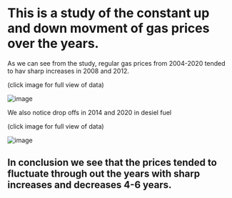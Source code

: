 # This is a study of the constant up and down movment of gas prices over the years.

 
 As we can see from the study,  regular gas prices from 2004-2020 tended to hav sharp increases in 2008 and 2012. 
 
 (click image for full view of data)
 
 ![image](https://user-images.githubusercontent.com/105470937/214203751-de097a7e-d81c-4b80-8ad2-7e40cc84c48b.png)

 
 We also notice drop offs in 2014 and 2020 in desiel fuel
 
 (click image for full view of data)
 
 ![image](https://user-images.githubusercontent.com/105470937/214203785-4e0408f6-29fb-4440-8878-5854498ea28a.png)

 
 ## In conclusion we see that the prices tended to fluctuate through out the years with sharp increases and decreases 4-6 years. 
 
